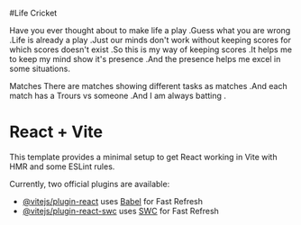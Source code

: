 #Life Cricket

Have you ever thought about to make life a play .Guess what you are wrong .Life is already a play .Just our minds don't work without keeping scores for which scores doesn't exist .So this is my way of keeping scores .It helps me to keep my mind show it's presence .And the presence helps me excel in some situations.

Matches 
There are matches showing different tasks as matches .And each match has a Trours vs someone .And I am always batting . 
# React + Vite

This template provides a minimal setup to get React working in Vite with HMR and some ESLint rules.

Currently, two official plugins are available:

- [@vitejs/plugin-react](https://github.com/vitejs/vite-plugin-react/blob/main/packages/plugin-react/README.md) uses [Babel](https://babeljs.io/) for Fast Refresh
- [@vitejs/plugin-react-swc](https://github.com/vitejs/vite-plugin-react-swc) uses [SWC](https://swc.rs/) for Fast Refresh
